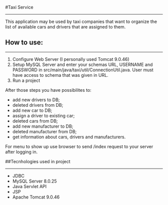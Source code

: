 #Taxi Service
____
This application may be used by taxi companies that want to organize the list of available cars and drivers that are assigned to them.

## How to use:
____
1. Configure Web Server (I personally used Tomcat 9.0.46)
2. Setup MySQL Server and enter your schemas URL, USERNAME and PASSWORD in src/main/java/taxi/util/ConnectionUtil.java. User must have access to schema that was given in URL.
3. Run a project

After those steps you have possibilites to:
- add new drivers to DB;
- deleted drivers from DB;
- add new car to DB;
- assign a driver to existing car;
- deleted cars from DB;
- add new manufacturer to DB;
- deleted manufacturer from DB;
- get information about cars, drivers and manufacturers.

For menu to show up use browser to send /index request to your server after logging in.

##Tecnhologies used in project
____
- JDBC
- MySQL Server 8.0.25
- Java Servlet API
- JSP
- Apache Tomcat 9.0.46